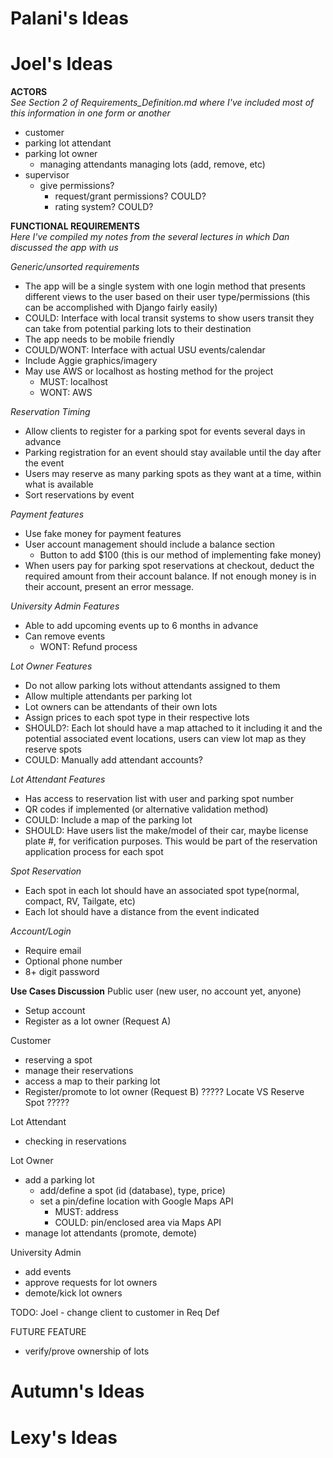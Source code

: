 # Palani's Ideas


# Joel's Ideas
**ACTORS**  
*See Section 2 of Requirements_Definition.md where I've included most of this information in one form or another*
 * customer
 * parking lot attendant
 * parking lot owner
	* managing attendants
	managing lots (add, remove, etc)
 * supervisor
	* give permissions? 
		* request/grant permissions?  COULD?
		* rating system? 				COULD?

**FUNCTIONAL REQUIREMENTS**  
*Here I've compiled my notes from the several lectures in which Dan discussed the app with us*  

*Generic/unsorted requirements*
* The app will be a single system with one login method that presents different views to the user based on their user type/permissions (this can be accomplished with Django fairly easily)  
* COULD: Interface with local transit systems to show users transit they can take from potential parking lots to their destination
* The app needs to be mobile friendly
* COULD/WONT: Interface with actual USU events/calendar
* Include Aggie graphics/imagery
* May use AWS or localhost as hosting method for the project
	* MUST: localhost
	* WONT: AWS

*Reservation Timing*
* Allow clients to register for a parking spot for events several days in advance
* Parking registration for an event should stay available until the day after the event  
* Users may reserve as many parking spots as they want at a time, within what is available
* Sort reservations by event

*Payment features*
* Use fake money for payment features
* User account management should include a balance section
	* Button to add $100 (this is our method of implementing fake money)
* When users pay for parking spot reservations at checkout, deduct the required amount from their account balance. If not enough money is in their account, present an error message.  

*University Admin Features*
* Able to add upcoming events up to 6 months in advance
* Can remove events
	* WONT: Refund process

*Lot Owner Features*
* Do not allow parking lots without attendants assigned to them
* Allow multiple attendants per parking lot
* Lot owners can be attendants of their own lots
* Assign prices to each spot type in their respective lots
* SHOULD?: Each lot should have a map attached to it including it and the potential associated event locations, users can view lot map as they reserve spots
* COULD: Manually add attendant accounts?

*Lot Attendant Features*
* Has access to reservation list with user and parking spot number
* QR codes if implemented (or alternative validation method)
* COULD: Include a map of the parking lot
* SHOULD: Have users list the make/model of their car, maybe license plate #, for verification purposes. This would be part of the reservation application process for each spot

*Spot Reservation*
* Each spot in each lot should have an associated spot type(normal, compact, RV, Tailgate, etc)
* Each lot should have a distance from the event indicated

*Account/Login*  
* Require email
* Optional phone number
* 8+ digit password

**Use Cases Discussion**
Public user (new user, no account yet, anyone)
- Setup account
- Register as a lot owner (Request A)

Customer
- reserving a spot
- manage their reservations
- access a map to their parking lot
- Register/promote to lot owner (Request B)
????? Locate VS Reserve Spot ?????

Lot Attendant
- checking in reservations 

Lot Owner
- add a parking lot
	- add/define a spot (id (database), type, price)
	- set a pin/define location with Google Maps API
		- MUST: address
		- COULD: pin/enclosed area via Maps API
- manage lot attendants (promote, demote)

University Admin
- add events
- approve requests for lot owners
- demote/kick lot owners

TODO: Joel - change client to customer in Req Def

FUTURE FEATURE
- verify/prove ownership of lots



# Autumn's Ideas


# Lexy's Ideas

